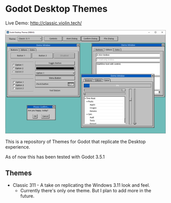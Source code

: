 # Godot Desktop Themes

Live Demo: http://classic.violin.tech/

![Theme Screenshot](screenshot.png)

This is a repository of Themes for Godot that replicate the Desktop experience.

As of now this has been tested with Godot 3.5.1

## Themes

- Classic 311 - A take on replicating the Windows 3.11 look and feel.
    - Currently there's only one theme. But I plan to add more in the future.

